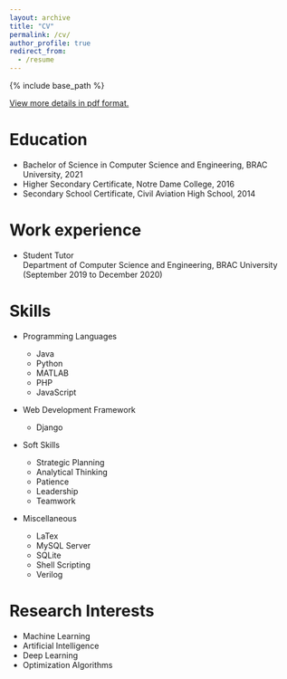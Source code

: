 ```yaml
---
layout: archive
title: "CV"
permalink: /cv/
author_profile: true
redirect_from:
  - /resume
---
```


{% include base_path %}

[View more details in pdf format.](https://drive.google.com/file/d/1akOl3aRkZYpRiy6Izb4HEZphGKQCNa43/view)

Education
======
* Bachelor of Science in Computer Science and Engineering, BRAC University, 2021
* Higher Secondary Certificate, Notre Dame College, 2016
* Secondary School Certificate, Civil Aviation High School, 2014

Work experience
======
* Student Tutor  
  Department of Computer Science and Engineering, BRAC University  
  (September 2019 to December 2020)  
  
Skills
======
* Programming Languages
  * Java
  * Python
  * MATLAB
  * PHP
  * JavaScript
  
* Web Development Framework
  * Django
  
* Soft Skills
  * Strategic Planning  
  * Analytical Thinking
  * Patience
  * Leadership
  * Teamwork

* Miscellaneous
  * LaTex  
  * MySQL Server
  * SQLite
  * Shell Scripting
  * Verilog

Research Interests
======
* Machine Learning
* Artificial Intelligence
* Deep Learning
* Optimization Algorithms
